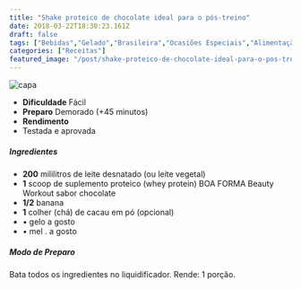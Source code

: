 ```yaml
---
title: "Shake proteico de chocolate ideal para o pós-treino"
date: 2018-03-22T18:30:23.161Z
draft: false
tags: ["Bebidas","Gelado","Brasileira","Ocasiões Especiais","Alimentação saudável"]
categories: ["Receitas"]
featured_image: "/post/shake-proteico-de-chocolate-ideal-para-o-pos-treino.1e9383db.jpg"
---
```


![capa](/post/shake-proteico-de-chocolate-ideal-para-o-pos-treino.1e9383db.jpg)

*   **Dificuldade** Fácil
*   **Preparo** Demorado (+45 minutos)
*   **Rendimento**
*   Testada e aprovada
    

##### Ingredientes

*   **200** mililitros de leite desnatado (ou leite vegetal)
*   **1** scoop de suplemento proteico (whey protein) BOA FORMA Beauty Workout sabor chocolate
*   **1/2** banana
*   **1** colher (chá) de cacau em pó (opcional)
*   • gelo a gosto
*   • mel . a gosto

##### Modo de Preparo

Bata todos os ingredientes no liquidificador. Rende: 1 porção.
